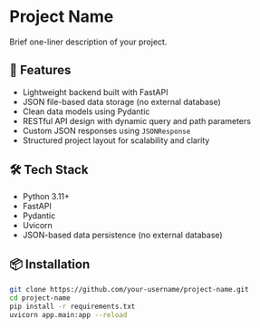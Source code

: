 # Project Name

Brief one-liner description of your project.

## 🚀 Features
- Lightweight backend built with FastAPI
- JSON file-based data storage (no external database)
- Clean data models using Pydantic
- RESTful API design with dynamic query and path parameters
- Custom JSON responses using `JSONResponse`
- Structured project layout for scalability and clarity

## 🛠️ Tech Stack
- Python 3.11+
- FastAPI
- Pydantic
- Uvicorn
- JSON-based data persistence (no external database)

## 📦 Installation
```bash
git clone https://github.com/your-username/project-name.git
cd project-name
pip install -r requirements.txt
uvicorn app.main:app --reload
